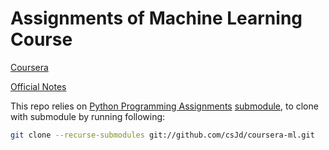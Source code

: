 # Assignments of Machine Learning Course

[Coursera](https://www.coursera.org/course/ml)

[Official Notes](https://www.coursera.org/learn/machine-learning/resources/zVvo7)

This repo relies on [Python Programming Assignments](https://github.com/dibgerge/ml-coursera-python-assignments) [submodule](https://git-scm.com/book/en/v2/Git-Tools-Submodules), to clone with submodule by running following:

```sh
git clone --recurse-submodules git://github.com/csJd/coursera-ml.git
```

